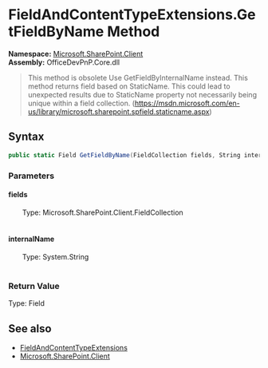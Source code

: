 # FieldAndContentTypeExtensions.GetFieldByName Method  
  

**Namespace:** [Microsoft.SharePoint.Client](Microsoft.SharePoint.Client.md)  
**Assembly:** OfficeDevPnP.Core.dll  

>This method is obsolete
>Use GetFieldByInternalName instead. This method returns field based on StaticName. This could lead to unexpected results due to StaticName property not necessarily being unique within a field collection. (https://msdn.microsoft.com/en-us/library/microsoft.sharepoint.spfield.staticname.aspx)

## Syntax
```C#
public static Field GetFieldByName(FieldCollection fields, String internalName)
```
### Parameters
#### fields  
&emsp;&emsp;Type: Microsoft.SharePoint.Client.FieldCollection  
&emsp;&emsp;  

  

#### internalName  
&emsp;&emsp;Type: System.String  
&emsp;&emsp;  

  

### Return Value
Type: Field  

## See also
- [FieldAndContentTypeExtensions](Microsoft.SharePoint.Client.FieldAndContentTypeExtensions.md) 
- [Microsoft.SharePoint.Client](Microsoft.SharePoint.Client.md) 
